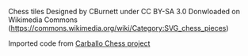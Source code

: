 Chess tiles
Designed by CBurnett under CC BY-SA 3.0
Donwloaded on Wikimedia Commons (https://commons.wikimedia.org/wiki/Category:SVG_chess_pieces)

Imported code from [Carballo Chess project](https://github.com/albertoruibal/carballo)


